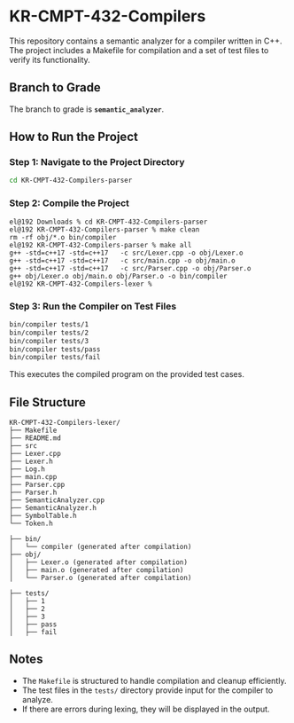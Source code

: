 # KR-CMPT-432-Compilers

This repository contains a semantic analyzer for a compiler written in C++. The project includes a Makefile for compilation and a set of test files to verify its functionality.

## **Branch to Grade**
The branch to grade is **`semantic_analyzer`**.

## **How to Run the Project**

### **Step 1: Navigate to the Project Directory**
```sh
cd KR-CMPT-432-Compilers-parser
```


### **Step 2: Compile the Project**
```
el@192 Downloads % cd KR-CMPT-432-Compilers-parser
el@192 KR-CMPT-432-Compilers-parser % make clean
rm -rf obj/*.o bin/compiler
el@192 KR-CMPT-432-Compilers-parser % make all
g++ -std=c++17 -std=c++17   -c src/Lexer.cpp -o obj/Lexer.o
g++ -std=c++17 -std=c++17   -c src/main.cpp -o obj/main.o
g++ -std=c++17 -std=c++17   -c src/Parser.cpp -o obj/Parser.o
g++ obj/Lexer.o obj/main.o obj/Parser.o -o bin/compiler
el@192 KR-CMPT-432-Compilers-lexer %
```
### **Step 3: Run the Compiler on Test Files**
```sh
bin/compiler tests/1
bin/compiler tests/2
bin/compiler tests/3
bin/compiler tests/pass
bin/compiler tests/fail
```
This executes the compiled program on the provided test cases.

## **File Structure**
```
KR-CMPT-432-Compilers-lexer/
├── Makefile
├── README.md
├── src
├── Lexer.cpp
├── Lexer.h
├── Log.h
├── main.cpp
├── Parser.cpp
├── Parser.h
├── SemanticAnalyzer.cpp
├── SemanticAnalyzer.h
├── SymbolTable.h
└── Token.h

├── bin/
│   └── compiler (generated after compilation)
├── obj/
│   ├── Lexer.o (generated after compilation)
│   ├── main.o (generated after compilation)
│   └── Parser.o (generated after compilation)

├── tests/
│   ├── 1
│   ├── 2
│   ├── 3
│   ├── pass
│   ├── fail
```

## **Notes**
- The `Makefile` is structured to handle compilation and cleanup efficiently.
- The test files in the `tests/` directory provide input for the compiler to analyze.
- If there are errors during lexing, they will be displayed in the output.


